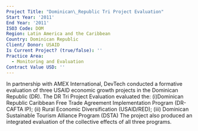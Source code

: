 ```yaml
---
Project Title: "Dominican\_Republic Tri Project Evaluation"
Start Year: '2011'
End Year: '2011'
ISO3 Code: DOM
Region: Latin America and the Caribbean
Country: Dominican Republic
Client/ Donor: USAID
Is Current Project? (true/false): ''
Practice Area:
  - Monitoring and Evaluation
Contract Value USD: ''
---
```

In partnership with AMEX International, DevTech conducted a formative evaluation of three USAID economic growth projects in the Dominican Republic (DR). The DR Tri Project Evaluation evaluated the: (i)Dominican Republic Caribbean Free Trade Agreement Implementation Program (DR-CAFTA IP); (ii) Rural Economic Diversification (USAID/RED); (iii) Dominican Sustainable Tourism Alliance Program (DSTA) The project also produced an integrated evaluation of the collective effects of all three programs.